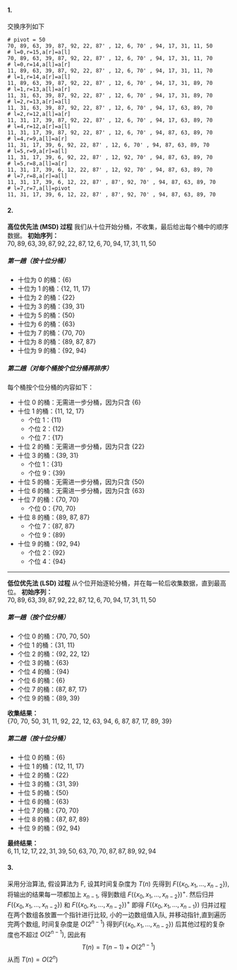 #### 1.
交换序列如下
```
# pivot = 50 
70, 89, 63, 39, 87, 92, 22, 87' , 12, 6, 70' , 94, 17, 31, 11, 50
# l=0,r=15,a[r]=a[l]
70, 89, 63, 39, 87, 92, 22, 87' , 12, 6, 70' , 94, 17, 31, 11, 70
# l=0,r=14,a[l]=a[r]
11, 89, 63, 39, 87, 92, 22, 87' , 12, 6, 70' , 94, 17, 31, 11, 70
# l=1,r=14,a[r]=a[l]
11, 89, 63, 39, 87, 92, 22, 87' , 12, 6, 70' , 94, 17, 31, 89, 70
# l=1,r=13,a[l]=a[r]
11, 31, 63, 39, 87, 92, 22, 87' , 12, 6, 70' , 94, 17, 31, 89, 70
# l=2,r=13,a[r]=a[l]
11, 31, 63, 39, 87, 92, 22, 87' , 12, 6, 70' , 94, 17, 63, 89, 70
# l=2,r=12,a[l]=a[r]
11, 31, 17, 39, 87, 92, 22, 87' , 12, 6, 70' , 94, 17, 63, 89, 70
# l=4,r=12,a[r]=a[l]
11, 31, 17, 39, 87, 92, 22, 87' , 12, 6, 70' , 94, 87, 63, 89, 70
# l=4,r=9,a[l]=a[r]
11, 31, 17, 39, 6, 92, 22, 87' , 12, 6, 70' , 94, 87, 63, 89, 70
# l=5,r=9,a[r]=a[l]
11, 31, 17, 39, 6, 92, 22, 87' , 12, 92, 70' , 94, 87, 63, 89, 70
# l=5,r=8,a[l]=a[r]
11, 31, 17, 39, 6, 12, 22, 87' , 12, 92, 70' , 94, 87, 63, 89, 70
# l=7,r=8,a[r]=a[l]
11, 31, 17, 39, 6, 12, 22, 87' , 87', 92, 70' , 94, 87, 63, 89, 70
# l=7,r=7,a[l]=pivot
11, 31, 17, 39, 6, 12, 22, 87' , 87', 92, 70' , 94, 87, 63, 89, 70
```

#### 2.
**高位优先法 (MSD) 过程**
我们从十位开始分桶，不收集，最后给出每个桶中的顺序数据。
**初始序列：**  
${70, 89, 63, 39, 87, 92, 22, 87, 12, 6, 70, 94, 17, 31, 11, 50}$

##### 第一趟（按十位分桶）
- 十位为 0 的桶：{6}
- 十位为 1 的桶：{12, 11, 17}
- 十位为 2 的桶：{22}
- 十位为 3 的桶：{39, 31}
- 十位为 5 的桶：{50}
- 十位为 6 的桶：{63}
- 十位为 7 的桶：{70, 70}
- 十位为 8 的桶：{89, 87, 87}
- 十位为 9 的桶：{92, 94}

##### 第二趟（对每个桶按个位分桶再排序）
每个桶按个位分桶的内容如下：

- 十位 0 的桶：无需进一步分桶，因为只含 {6}
- 十位 1 的桶：{11, 12, 17}
  - 个位 1：{11}
  - 个位 2：{12}
  - 个位 7：{17}
- 十位 2 的桶：无需进一步分桶，因为只含 {22}
- 十位 3 的桶：{39, 31}
  - 个位 1：{31}
  - 个位 9：{39}
- 十位 5 的桶：无需进一步分桶，因为只含 {50}
- 十位 6 的桶：无需进一步分桶，因为只含 {63}
- 十位 7 的桶：{70, 70}
  - 个位 0：{70, 70}
- 十位 8 的桶：{89, 87, 87}
  - 个位 7：{87, 87}
  - 个位 9：{89}
- 十位 9 的桶：{92, 94}
  - 个位 2：{92}
  - 个位 4：{94}

---

**低位优先法 (LSD) 过程**
从个位开始逐轮分桶，并在每一轮后收集数据，直到最高位。
**初始序列：**  
${70, 89, 63, 39, 87, 92, 22, 87, 12, 6, 70, 94, 17, 31, 11, 50}$

##### 第一趟（按个位分桶）
- 个位 0 的桶：{70, 70, 50}
- 个位 1 的桶：{31, 11}
- 个位 2 的桶：{92, 22, 12}
- 个位 3 的桶：{63}
- 个位 4 的桶：{94}
- 个位 6 的桶：{6}
- 个位 7 的桶：{87, 87, 17}
- 个位 9 的桶：{89, 39}

**收集结果：**  
{70, 70, 50, 31, 11, 92, 22, 12, 63, 94, 6, 87, 87, 17, 89, 39}

##### 第二趟（按十位分桶）
- 十位 0 的桶：{6}
- 十位 1 的桶：{12, 11, 17}
- 十位 2 的桶：{22}
- 十位 3 的桶：{31, 39}
- 十位 5 的桶：{50}
- 十位 6 的桶：{63}
- 十位 7 的桶：{70, 70}
- 十位 8 的桶：{87, 87, 89}
- 十位 9 的桶：{92, 94}

**最终结果：**  
${6, 11, 12, 17, 22, 31, 39, 50, 63, 70, 70, 87, 87, 89, 92, 94}$

#### 3.
采用分治算法, 假设算法为 F, 设其时间复杂度为 $T(n)$
先得到 $F(\{x_0,x_1,\dots,x_{n-2}\})$, 将输出的结果每一项都加上 $x_{n-1}$, 得到数组 $F(\{x_0,x_1,\dots,x_{n-2}\})^+$. 然后归并 $F(\{x_0,x_1,\dots,x_{n-2}\})$ 和 $F(\{x_0,x_1,\dots,x_{n-2}\})^+$ 即得 $F(\{x_0,x_1,\dots,x_{n-1}\})$
归并过程在两个数组各放置一个指针进行比较, 小的一边数组值入队, 并移动指针,直到遍历完两个数组, 时间复杂度是 $O(2^{n-1})$
得到$F(\{x_0,x_1,\dots,x_{n-2}\})$ 后其他过程的复杂度也不超过 $O(2^{n-1})$, 因此有
$$T(n)=T(n-1)+O(2^{n-1})$$
从而 $T(n) = O(2^n)$